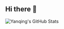 ## Hi there 👋
![Yanqing's GitHub Stats](https://github-readme-stats.vercel.app/api?username=yanqing0327&show_icons=true&theme=default)

<!--
**Yanqing0327/Yanqing0327** is a ✨ _special_ ✨ repository because its `README.md` (this file) appears on your GitHub profile.

Here are some ideas to get you started:

- 🔭 I’m currently working on ...
- 🌱 I’m currently learning ...
- 👯 I’m looking to collaborate on ...
- 🤔 I’m looking for help with ...
- 💬 Ask me about ...
- 📫 How to reach me: ...
- 😄 Pronouns: ...
- ⚡ Fun fact: ...
-->
